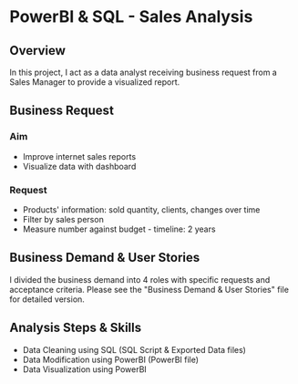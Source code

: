 # PowerBI & SQL - Sales Analysis

## Overview
  In this project, I act as a data analyst receiving business request from a Sales Manager to provide a visualized report. 

## Business Request
### Aim
  - Improve internet sales reports
  - Visualize data with dashboard
### Request
  - Products' information: sold quantity, clients, changes over time
  - Filter by sales person
  - Measure number against budget - timeline: 2 years

## Business Demand & User Stories 
  I divided the business demand into 4 roles with specific requests and acceptance criteria. Please see the "Business Demand & User Stories" file for detailed version.
  
## Analysis Steps & Skills
- Data Cleaning using SQL (SQL Script & Exported Data files)
- Data Modification using PowerBI (PowerBI file)
- Data Visualization using PowerBI
